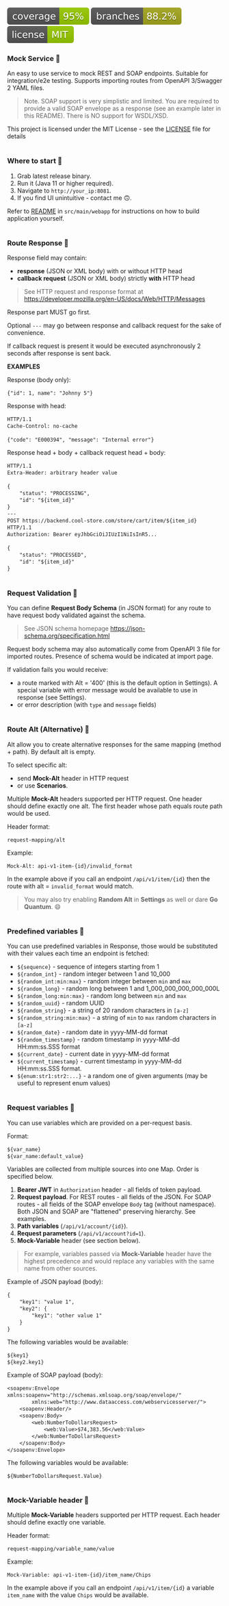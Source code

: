 ![Coverage](.github/badges/jacoco.svg)
![Branches](.github/badges/branches.svg)
[![License](.github/badges/license.svg)](/LICENSE)

### Mock Service 🔸

An easy to use service to mock REST and SOAP endpoints.
Suitable for integration/e2e testing.
Supports importing routes from OpenAPI 3/Swagger 2 YAML files.

> Note. SOAP support is very simplistic and limited.
You are required to provide a valid SOAP envelope as a response
(see an example later in this README).
There is NO support for WSDL/XSD.

This project is licensed under the MIT License -
see the [LICENSE](/LICENSE) file for details

#
### Where to start 🔸

1. Grab latest release binary.
2. Run it (Java 11 or higher required).
3. Navigate to `http://your_ip:8081`.
4. If you find UI unintuitive - contact me 🙃.

Refer to [README](/src/main/webapp/README.md) in `src/main/webapp`
for instructions on how to build application yourself.

#
### Route Response 🔸

Response field may contain:
- **response** (JSON or XML body) with or without HTTP head
- **callback request** (JSON or XML body) strictly **with** HTTP head

> See HTTP request and response format at
https://developer.mozilla.org/en-US/docs/Web/HTTP/Messages

Response part MUST go first.

Optional `---` may go between response and callback request
for the sake of convenience.

If callback request is present it would be executed asynchronously
2 seconds after response is sent back.

**EXAMPLES**

Response (body only):

    {"id": 1, name": "Johnny 5"}

Response with head:

    HTTP/1.1
    Cache-Control: no-cache
        
    {"code": "E000394", "message": "Internal error"}

Response head + body + callback request head + body:

    HTTP/1.1
    Extra-Header: arbitrary header value
    
    {
        "status": "PROCESSING",
        "id": "${item_id}"
    }
    ---
    POST https://backend.cool-store.com/store/cart/item/${item_id} HTTP/1.1
    Authorization: Bearer eyJhbGciOiJIUzI1NiIsInR5...
    
    {
        "status": "PROCESSED",
        "id": "${item_id}"
    }

#
### Request Validation 🔸

You can define **Request Body Schema** (in JSON format) for any route
to have request body validated against the schema.

> See JSON schema homepage
https://json-schema.org/specification.html

Request body schema may also automatically come from OpenAPI 3 file
for imported routes.
Presence of schema would be indicated at import page.

If validation fails you would receive:
- a route marked with Alt = '400' (this is the default option in Settings).
A special variable with error message would be available
to use in response (see Settings).
- or error description (with `type` and `message` fields)

#
### Route Alt (Alternative) 🔸

Alt allow you to create alternative responses
for the same mapping (method + path).
By default alt is empty.

To select specific alt:
- send **Mock-Alt** header in HTTP request
- or use **Scenarios**.

Multiple **Mock-Alt** headers supported per HTTP request.
One header should define exactly one alt.
The first header whose path equals route path would be used.

Header format:

    request-mapping/alt
    
Example:

    Mock-Alt: api-v1-item-{id}/invalid_format

In the example above if you call an endpoint `/api/v1/item/{id}`
then the route with alt = `invalid_format` would match.

> You may also try enabling **Random Alt** in **Settings** as well
or dare **Go Quantum**. 😄

#
### Predefined variables 🔸

You can use predefined variables in Response, those would be substituted
with their values each time an endpoint is fetched:

- `${sequence}` - sequence of integers starting from 1
- `${random_int}` - random integer between 1 and 10_000
- `${random_int:min:max}` - random integer between `min` and `max`
- `${random_long}` - random long between 1 and 1_000_000_000_000_000L
- `${random_long:min:max}` - random long between `min` and `max`
- `${random_uuid}` - random UUID
- `${random_string}` - a string of 20 random characters in `[a-z]`
- `${random_string:min:max}` - a string of `min` to `max` random characters in `[a-z]`
- `${random_date}` - random date in yyyy-MM-dd format
- `${random_timestamp}` - random timestamp in yyyy-MM-dd HH:mm:ss.SSS format
- `${current_date}` - current date in yyyy-MM-dd format
- `${current_timestamp}` - current timestamp in yyyy-MM-dd HH:mm:ss.SSS format.
- `${enum:str1:str2:...}` - a random one of given arguments (may be useful to represent enum values)

#
### Request variables 🔸

You can use variables which are provided on a per-request basis.

Format:

    ${var_name}
    ${var_name:default_value}

Variables are collected from multiple sources into one Map.
Order is specified below.

1. **Bearer JWT** in `Authorization` header - all fields of token payload.
2. **Request payload**.
For REST routes - all fields of the JSON.
For SOAP routes - all fields of the SOAP envelope `Body` tag (without namespace).
Both JSON and SOAP are "flattened" preserving hierarchy. See examples.
3. **Path variables** (`/api/v1/account/{id}`).
4. **Request parameters** (`/api/v1/account?id=1`).
5. **Mock-Variable** header (see section below).

> For example, variables passed via **Mock-Variable** header have the
  highest precedence and would replace any variables with the same name
  from other sources.  


Example of JSON payload (body):

    {
        "key1": "value 1",
        "key2": {
            "key1": "other value 1"
        }
    }

The following variables would be available:

    ${key1}
    ${key2.key1}

Example of SOAP payload (body):

    <soapenv:Envelope xmlns:soapenv="http://schemas.xmlsoap.org/soap/envelope/"
            xmlns:web="http://www.dataaccess.com/webservicesserver/">
        <soapenv:Header/>
        <soapenv:Body>
            <web:NumberToDollarsRequest>
                <web:Value>$74,383.56</web:Value>
            </web:NumberToDollarsRequest>
        </soapenv:Body>
    </soapenv:Envelope>

The following variables would be available:

    ${NumberToDollarsRequest.Value}

#
### Mock-Variable header 🔸

Multiple **Mock-Variable** headers supported per HTTP request.
Each header should define exactly one variable.

Header format:

    request-mapping/variable_name/value
    
Example:

    Mock-Variable: api-v1-item-{id}/item_name/Chips

In the example above if you call an endpoint `/api/v1/item/{id}`
a variable `item_name` with the value `Chips` would be available.